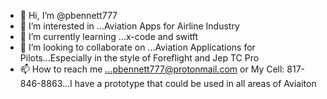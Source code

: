 - 👋 Hi, I’m @pbennett777
- 👀 I’m interested in ...Aviation Apps for Airline Industry
- 🌱 I’m currently learning ...x-code and switft
- 💞️ I’m looking to collaborate on ...Aviation Applications for Pilots...Especially in the style of Foreflight and Jep TC Pro 
- 📫 How to reach me ...pbennett777@protonmail.com or My Cell: 817-846-8863...I have a prototype that could be used in all areas of Aviaiton

<!---
pbennett777/pbennett777 is a ✨ special ✨ repository because its `README.md` (this file) appears on your GitHub profile.
You can click the Preview link to take a look at your changes.
--->
